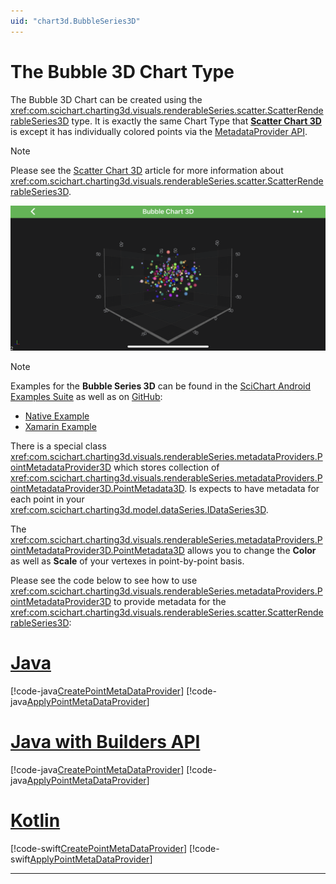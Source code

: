 ```yaml
---
uid: "chart3d.BubbleSeries3D"
---
```


# The Bubble 3D Chart Type
The Bubble 3D Chart can be created using the <xref:com.scichart.charting3d.visuals.renderableSeries.scatter.ScatterRenderableSeries3D> type.
It is exactly the same Chart Type that **[Scatter Chart 3D](xref:chart3d.ScatterSeries3D)** is except it has individually colored points via the [MetadataProvider API](xref:chart3d.MetadataProvider3DAPI).

> [!NOTE]
> Please see the [Scatter Chart 3D](xref:chart3d.ScatterSeries3D) article for more information about <xref:com.scichart.charting3d.visuals.renderableSeries.scatter.ScatterRenderableSeries3D>.

![Bubble Chart 3D](images/bubble-chart-3d-example.png)

> [!NOTE]
> Examples for the **Bubble Series 3D** can be found in the [SciChart Android Examples Suite](https://www.scichart.com/examples/Android-chart/) as well as on [GitHub](https://github.com/ABTSoftware/SciChart.Android.Examples):
> - [Native Example](https://www.scichart.com/example/android-chart/android-3d-chart-example-simple-bubble/)
> - [Xamarin Example](https://www.scichart.com/example/xamarin-chart/xamarin-3d-chart-example-simple-bubble/)

There is a special class <xref:com.scichart.charting3d.visuals.renderableSeries.metadataProviders.PointMetadataProvider3D> which stores collection of <xref:com.scichart.charting3d.visuals.renderableSeries.metadataProviders.PointMetadataProvider3D.PointMetadata3D>.
Is expects to have metadata for each point in your <xref:com.scichart.charting3d.model.dataSeries.IDataSeries3D>.

The <xref:com.scichart.charting3d.visuals.renderableSeries.metadataProviders.PointMetadataProvider3D.PointMetadata3D> allows you to change the **Color** as well as **Scale** of your vertexes in point-by-point basis.

Please see the code below to see how to use <xref:com.scichart.charting3d.visuals.renderableSeries.metadataProviders.PointMetadataProvider3D> to provide metadata for the <xref:com.scichart.charting3d.visuals.renderableSeries.scatter.ScatterRenderableSeries3D>:

# [Java](#tab/java)
[!code-java[CreatePointMetaDataProvider](../../../samples/sandbox/app/src/main/java/com/scichart/docsandbox/examples/java/series3d/BubbleSeries3D.java#CreatePointMetaDataProvider)]
[!code-java[ApplyPointMetaDataProvider](../../../samples/sandbox/app/src/main/java/com/scichart/docsandbox/examples/java/series3d/BubbleSeries3D.java#ApplyPointMetaDataProvider)]
# [Java with Builders API](#tab/javaBuilder)
[!code-java[CreatePointMetaDataProvider](../../../samples/sandbox/app/src/main/java/com/scichart/docsandbox/examples/javaBuilder/series3d/BubbleSeries3D.java#CreatePointMetaDataProvider)]
[!code-java[ApplyPointMetaDataProvider](../../../samples/sandbox/app/src/main/java/com/scichart/docsandbox/examples/javaBuilder/series3d/BubbleSeries3D.java#ApplyPointMetaDataProvider)]
# [Kotlin](#tab/kotlin)
[!code-swift[CreatePointMetaDataProvider](../../../samples/sandbox/app/src/main/java/com/scichart/docsandbox/examples/kotlin/series3d/BubbleSeries3D.kt#CreatePointMetaDataProvider)]
[!code-swift[ApplyPointMetaDataProvider](../../../samples/sandbox/app/src/main/java/com/scichart/docsandbox/examples/kotlin/series3d/BubbleSeries3D.kt#ApplyPointMetaDataProvider)]
***